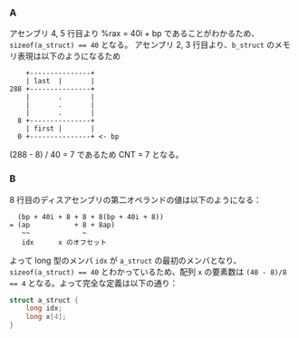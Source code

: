 ### A

アセンブリ 4, 5 行目より %rax = 40i + bp であることがわかるため、`sizeof(a_struct) == 40` となる。
アセンブリ 2, 3 行目より、`b_struct` のメモリ表現は以下のようになるため

```
    +---------------+
    | last  |       |
288 +---------------+
    |       .       |
    |       .       |
    |       .       |
  8 +---------------+
    | first |       |
  0 +---------------+ <- bp
```

(288 - 8) / 40 = 7 であるため CNT = 7 となる。

### B

8 行目のディスアセンブリの第二オペランドの値は以下のようになる：

```
  (bp + 40i + 8 + 8 + 8(bp + 40i + 8))
= (ap           + 8 + 8ap)
   ~~             ~
   idx      x のオフセット
```

よって long 型のメンバ `idx` が `a_struct` の最初のメンバとなり、
`sizeof(a_struct) == 40` とわかっているため、配列 `x` の要素数は
`(40 - 8)/8 == 4` となる。よって完全な定義は以下の通り：

```c
struct a_struct {
    long idx;
    long x[4];
}
```
